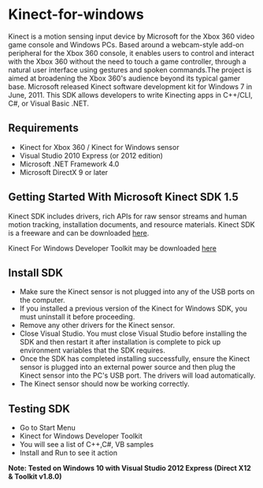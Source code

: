 # Kinect-for-windows

Kinect is a motion sensing input device by Microsoft for the Xbox 360 video game console and  Windows PCs. Based around a webcam-style add-on peripheral for the Xbox 360 console, it  enables users to control and interact with the Xbox 360 without the need to touch a game  controller, through a natural user interface using gestures and spoken commands.The project is  aimed at broadening the Xbox 360's audience beyond its typical gamer base. Microsoft released  Kinect software development kit for Windows 7 in June, 2011. This SDK allows developers to 
write Kinecting apps in C++/CLI, C#, or Visual Basic .NET.

## Requirements

- Kinect for Xbox 360 / Kinect for Windows sensor
- Visual Studio 2010 Express (or 2012 edition)
- Microsoft .NET Framework 4.0 
- Microsoft DirectX 9 or later

## Getting Started With Microsoft Kinect SDK 1.5

Kinect SDK includes drivers, rich APIs for raw sensor streams and human motion tracking,  installation documents, and resource materials. Kinect SDK is a freeware and can be  downloaded [here](http://www.softpedia.com/progDownload/Kinect-SDK-Download-190054.html). 

Kinect For Windows Developer Toolkit may be downloaded [here](http://www.softpedia.com/progDownload/Kinect-for-Windows-Developer-Toolkit-Download-217211.html) 

## Install SDK

- Make sure the Kinect sensor is not plugged into any of the USB ports on the computer.
- If you installed a previous version of the Kinect for Windows SDK, you must uninstall it before proceeding.
- Remove any other drivers for the Kinect sensor.
- Close Visual Studio. You must close Visual Studio before installing the SDK and then restart it after installation is complete to pick up environment variables that the SDK requires.
- Once the SDK has completed installing successfully, ensure the Kinect sensor is plugged into an external power source and then plug the Kinect sensor into the PC's USB port. The drivers will load automatically.
- The Kinect sensor should now be working correctly.

## Testing SDK

- Go to Start Menu  
- Kinect for Windows Developer Toolkit
- You will see a list of C++,C#, VB samples
- Install and Run to see it action

**Note: Tested on Windows 10 with Visual Studio 2012 Express (Direct X12 & Toolkit v1.8.0)**
